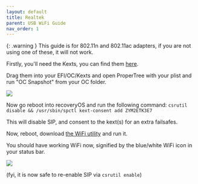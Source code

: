 ```yaml
---
layout: default
title: Realtek
parent: USB WiFi Guide
nav_order: 1
---
```


{: .warning }
This guide is for 802.11n and 802.11ac adapters, if you are not using one of these, it will not work.

Firstly, you'll need the Kexts, you can find them [here](https://github.com/chris1111/Wireless-USB-Big-Sur-Adapter/tree/a004dd0c094e0d1dc12dceaeff81684963377798/Package%20sources/drivers).

Drag them into your EFI/OC/Kexts and open ProperTree with your plist and run "OC Snapshot" from your OC folder.

![](https://files.naymmm.lol/dkvm1.jpeg)

Now go reboot into recoveryOS and run the following command: ```csrutil disable && /usr/sbin/spctl kext-consent add ZYM2ETK3E7```

This will disable SIP, and consent to the kext(s) for an extra failsafes.

Now, reboot, download [the WiFi utility](https://github.com/chris1111/Wireless-USB-OC-Big-Sur-Adapter/releases/download/V17/Wireless.USB.OC.Big.Sur.Adapter-V17.zip) and run it.

You should have working WiFi now, signified by the blue/white WiFi icon in your status bar.

![](https://files.naymmm.lol/dkvm2.jpeg)

(fyi, it is now safe to re-enable SIP via `csrutil enable`)